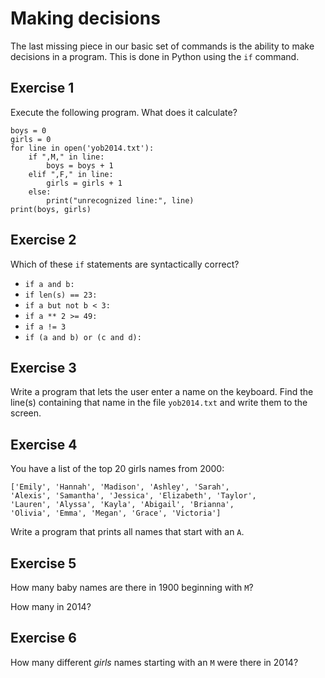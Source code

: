 
# Making decisions

The last missing piece in our basic set of commands is the ability to make decisions in a program. This is done in Python using the `if` command.


## Exercise 1

Execute the following program. What does it calculate?

    boys = 0
    girls = 0
    for line in open('yob2014.txt'):
        if ",M," in line:
            boys = boys + 1
        elif ",F," in line:
            girls = girls + 1
        else:
            print("unrecognized line:", line)
    print(boys, girls)


## Exercise 2

Which of these `if` statements are syntactically correct?

* `if a and b:`
* `if len(s) == 23:`
* `if a but not b < 3:`
* `if a ** 2 >= 49:`
* `if a != 3`
* `if (a and b) or (c and d):`


## Exercise 3

Write a program that lets the user enter a name on the keyboard. Find the line(s) containing that name in the file `yob2014.txt` and write them to the screen.


## Exercise 4

You have a list of the top 20 girls names from 2000:

    ['Emily', 'Hannah', 'Madison', 'Ashley', 'Sarah', 
    'Alexis', 'Samantha', 'Jessica', 'Elizabeth', 'Taylor', 
    'Lauren', 'Alyssa', 'Kayla', 'Abigail', 'Brianna', 
    'Olivia', 'Emma', 'Megan', 'Grace', 'Victoria']

Write a program that prints all names that start with an `A`.


## Exercise 5

How many baby names are there in 1900 beginning with `M`?

How many in 2014?


## Exercise 6

How many different *girls* names starting with an `M` were there in 2014?

